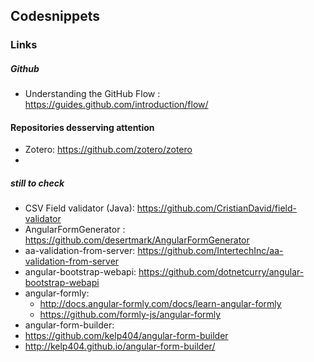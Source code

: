 ## Codesnippets

### Links

##### Github
* Understanding the GitHub Flow : https://guides.github.com/introduction/flow/

#### Repositories desserving attention

- Zotero: https://github.com/zotero/zotero
- 

##### still to check
- CSV Field validator (Java): https://github.com/CristianDavid/field-validator
- AngularFormGenerator : https://github.com/desertmark/AngularFormGenerator
- aa-validation-from-server: https://github.com/IntertechInc/aa-validation-from-server
- angular-bootstrap-webapi: https://github.com/dotnetcurry/angular-bootstrap-webapi
- angular-formly:
  - http://docs.angular-formly.com/docs/learn-angular-formly
  - https://github.com/formly-js/angular-formly
- angular-form-builder: 
 - https://github.com/kelp404/angular-form-builder 
 - http://kelp404.github.io/angular-form-builder/
